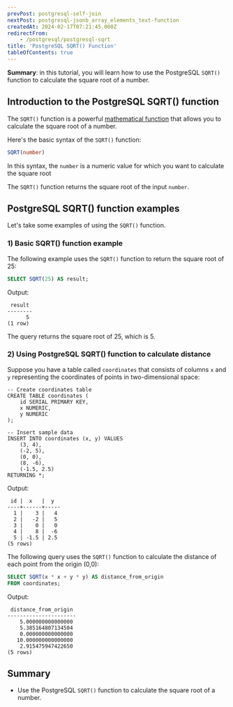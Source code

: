 ```yaml
---
prevPost: postgresql-self-join
nextPost: postgresql-jsonb_array_elements_text-function
createdAt: 2024-02-17T07:21:45.000Z
redirectFrom:
    - /postgresql/postgresql-sqrt
title: 'PostgreSQL SQRT() Function'
tableOfContents: true
---
```


**Summary**: in this tutorial, you will learn how to use the PostgreSQL `SQRT()` function to calculate the square root of a number.

## Introduction to the PostgreSQL SQRT() function

The `SQRT()` function is a powerful [mathematical function](/postgresql/postgresql-math-functions) that allows you to calculate the square root of a number.

Here's the basic syntax of the `SQRT()` function:

```sql
SQRT(number)
```

In this syntax, the `number` is a numeric value for which you want to calculate the square root

The `SQRT()` function returns the square root of the input `number`.

## PostgreSQL SQRT() function examples

Let's take some examples of using the `SQRT()` function.

### 1) Basic SQRT() function example

The following example uses the `SQRT()` function to return the square root of 25:

```sql
SELECT SQRT(25) AS result;
```

Output:

```
 result
--------
      5
(1 row)
```

The query returns the square root of 25, which is 5.

### 2) Using PostgreSQL SQRT() function to calculate distance

Suppose you have a table called `coordinates` that consists of columns `x` and `y` representing the coordinates of points in two-dimensional space:

```
-- Create coordinates table
CREATE TABLE coordinates (
    id SERIAL PRIMARY KEY,
    x NUMERIC,
    y NUMERIC
);

-- Insert sample data
INSERT INTO coordinates (x, y) VALUES
    (3, 4),
    (-2, 5),
    (0, 0),
    (8, -6),
    (-1.5, 2.5)
RETURNING *;
```

Output:

```
 id |  x   |  y
----+------+-----
  1 |    3 |   4
  2 |   -2 |   5
  3 |    0 |   0
  4 |    8 |  -6
  5 | -1.5 | 2.5
(5 rows)
```

The following query uses the `SQRT()` function to calculate the distance of each point from the origin (0,0):

```sql
SELECT SQRT(x * x + y * y) AS distance_from_origin
FROM coordinates;
```

Output:

```
 distance_from_origin
----------------------
    5.000000000000000
    5.385164807134504
    0.000000000000000
   10.000000000000000
    2.915475947422650
(5 rows)
```

## Summary

- Use the PostgreSQL `SQRT()` function to calculate the square root of a number.
